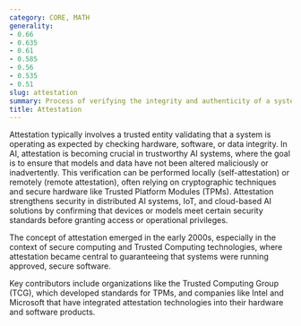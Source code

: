 ```yaml
---
category: CORE, MATH
generality:
- 0.66
- 0.635
- 0.61
- 0.585
- 0.56
- 0.535
- 0.51
slug: attestation
summary: Process of verifying the integrity and authenticity of a system or software, ensuring that it has not been tampered with or compromised.
title: Attestation
---
```


Attestation typically involves a trusted entity validating that a system is operating as expected by checking hardware, software, or data integrity. In AI, attestation is becoming crucial in trustworthy AI systems, where the goal is to ensure that models and data have not been altered maliciously or inadvertently. This verification can be performed locally (self-attestation) or remotely (remote attestation), often relying on cryptographic techniques and secure hardware like Trusted Platform Modules (TPMs). Attestation strengthens security in distributed AI systems, IoT, and cloud-based AI solutions by confirming that devices or models meet certain security standards before granting access or operational privileges.

The concept of attestation emerged in the early 2000s, especially in the context of secure computing and Trusted Computing technologies, where attestation became central to guaranteeing that systems were running approved, secure software.

Key contributors include organizations like the Trusted Computing Group (TCG), which developed standards for TPMs, and companies like Intel and Microsoft that have integrated attestation technologies into their hardware and software products.